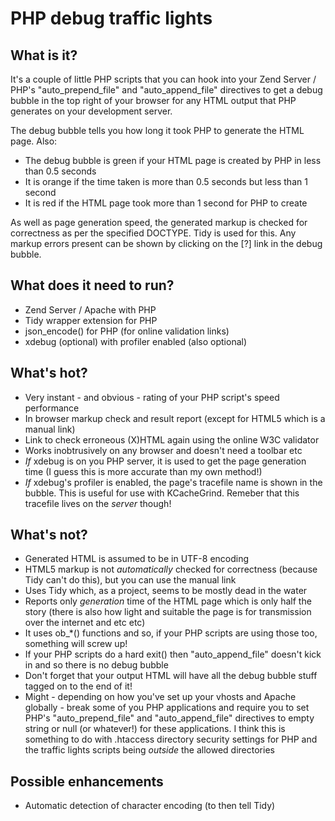 # PHP debug traffic lights

## What is it?

It's a couple of little PHP scripts that you can hook into your Zend Server / PHP's
"auto_prepend_file" and "auto_append_file" directives to get a debug bubble in the
top right of your browser for any HTML output that PHP generates on your development
server.

The debug bubble tells you how long it took PHP to generate the HTML page. Also:

* The debug bubble is green if your HTML page is created by PHP in less than 0.5 seconds
* It is orange if the time taken is more than 0.5 seconds but less than 1 second
* It is red if the HTML page took more than 1 second for PHP to create

As well as page generation speed, the generated markup is checked for correctness as per the
specified DOCTYPE. Tidy is used for this. Any markup errors present can be shown by clicking
on the [?] link in the debug bubble.

## What does it need to run?

* Zend Server / Apache with PHP
* Tidy wrapper extension for PHP
* json_encode() for PHP (for online validation links)
* xdebug (optional) with profiler enabled (also optional)

## What's hot?

* Very instant - and obvious - rating of your PHP script's speed performance
* In browser markup check and result report (except for HTML5 which is a manual link)
* Link to check erroneous (X)HTML again using the online W3C validator
* Works inobtrusively on any browser and doesn't need a toolbar etc
* *If* xdebug is on you PHP server, it is used to get the page generation time (I guess this is more accurate than my own method!)
* *If* xdebug's profiler is enabled, the page's tracefile name is shown in the bubble. This is useful for use with KCacheGrind. Remeber that this tracefile lives on the *server* though!


## What's not?

* Generated HTML is assumed to be in UTF-8 encoding
* HTML5 markup is not *automatically* checked for correctness (because Tidy can't do this), but you can use the manual link
* Uses Tidy which, as a project, seems to be mostly dead in the water
* Reports only *generation* time of the HTML page which is only half the story (there is also how light and suitable the page is for transmission over the internet and etc etc)
* It uses ob_*() functions and so, if your PHP scripts are using those too, something will screw up!
* If your PHP scripts do a hard exit() then "auto_append_file" doesn't kick in and so there is no debug bubble
* Don't forget that your output HTML will have all the debug bubble stuff tagged on to the
end of it!
* Might - depending on how you've set up your vhosts and Apache globally - break some of you PHP applications and require you to set PHP's "auto_prepend_file" and "auto_append_file" directives to empty string or null (or whatever!) for these applications. I think this is something to do with .htaccess directory security settings for PHP and the traffic lights scripts being *outside* the allowed directories

## Possible enhancements

* Automatic detection of character encoding (to then tell Tidy)

